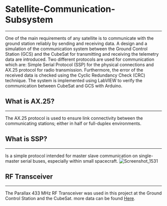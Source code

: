 # Satellite-Communication-Subsystem
___
One of the main requirements of any satellite is to communicate with the ground station reliably by sending and receiving data. A design and a simulation of the communication system between the Ground Control Station (GCS) and the CubeSat for transmitting and receiving the telemetry data are introduced. Two different protocols are used for communication which are: Simple Serial Protocol (SSP) for the physical connections and AX.25 protocol for radio transmission. Furthermore, the error of the received data is checked using the Cyclic Redundancy Check (CRC) technique. The system is implemented using LabVIEW to verify the communication between CubeSat and GCS with Arduino.

## What is AX.25?
____
The AX.25 protocol is used to ensure link connectivity between the communicating stations; either in half or full-duplex environments.

## What is SSP?
___
Is a simple protocol intended for master slave communication on single-master serial buses, especially within small spacecraft.
![Screenshot_1531](https://user-images.githubusercontent.com/45265352/193960016-000287dd-85e1-4f95-b410-e096e7b2d079.png)

## RF Transceiver
___
The Parallax 433 MHz RF Transceiver was used in this project at the Ground Control Station and the CubeSat.
more data can be found [Here]([I²C](https://www.mouser.com/datasheet/2/321/parallax_27982-433-mhz-rf-transceiver-documentatio-1197467.pdf)).
